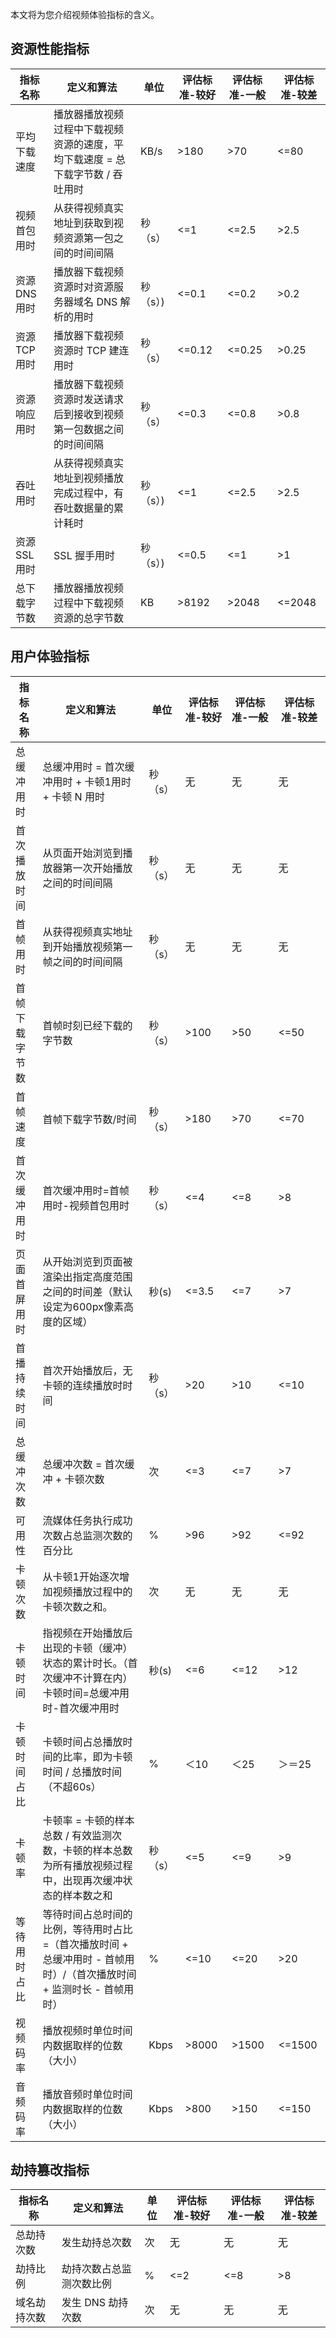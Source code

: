本文将为您介绍视频体验指标的含义。



## 资源性能指标

| 指标名称      | 定义和算法                                                   | 单位  | 评估标准-较好 | 评估标准-一般 | 评估标准-较差 |
| ------------- | ------------------------------------------------------------ | ----- | ------------- | ------------- | ------------- |
| 平均下载速度  | 播放器播放视频过程中下载视频资源的速度，平均下载速度 = 总下载字节数 / 吞吐用时 | KB/s  | >180          | >70           | <=80          |
| 视频首包用时  | 从获得视频真实地址到获取到视频资源第一包之间的时间间隔       | 秒（s） | <=1           | <=2.5         | >2.5          |
| 资源 DNS 用时   | 播放器下载视频资源时对资源服务器域名 DNS 解析的用时            | 秒（s）) | <=0.1         | <=0.2         | >0.2          |
| 资源 TCP 用时   | 播放器下载视频资源时 TCP 建连用时                              | 秒（s） | <=0.12        | <=0.25        | >0.25         |
| 资源响应用时  | 播放器下载视频资源时发送请求后到接收到视频第一包数据之间的时间间隔 | 秒（s）| <=0.3         | <=0.8         | >0.8          |
| 吞吐用时      | 从获得视频真实地址到视频播放完成过程中，有吞吐数据量的累计耗时 | 秒（s）) | <=1           | <=2.5         | >2.5          |
| 资源 SSL 用时 | SSL 握手用时                                                  | 秒（s）) | <=0.5         | <=1           | >1            |
| 总下载字节数  | 播放器播放视频过程中下载视频资源的总字节数                   | KB    | >8192         | >2048         | <=2048        |

## 用户体验指标

| 指标名称       | 定义和算法                                                   | 单位  | 评估标准-较好 | 评估标准-一般 | 评估标准-较差 |
| -------------- | ------------------------------------------------------------ | ----- | ------------- | ------------- | ------------- |
| 总缓冲用时     | 总缓冲用时 = 首次缓冲用时 + 卡顿1用时 + 卡顿 N 用时                  | 秒（s） | 无            | 无            | 无            |
| 首次播放时间   | 从页面开始浏览到播放器第一次开始播放之间的时间间隔           | 秒（s） | 无            | 无            | 无            |
| 首帧用时       | 从获得视频真实地址到开始播放视频第一帧之间的时间间隔         | 秒（s） | 无            | 无            | 无            |
| 首帧下载字节数 | 首帧时刻已经下载的字节数                                     | 秒（s） | >100          | >50           | <=50          |
| 首帧速度       | 首帧下载字节数/时间                                          | 秒（s）| >180          | >70           | <=70          |
| 首次缓冲用时   | 首次缓冲用时=首帧用时-视频首包用时                           | 秒（s） | <=4           | <=8           | >8            |
| 页面首屏用时   | 从开始浏览到页面被渲染出指定高度范围之间的时间差（默认设定为600px像素高度的区域） | 秒(s) | <=3.5         | <=7           | >7            |
| 首播持续时间   | 首次开始播放后，无卡顿的连续播放时时间                       | 秒（s） | >20           | >10           | <=10          |
| 总缓冲次数     | 总缓冲次数 = 首次缓冲 + 卡顿次数                                 | 次    | <=3           | <=7           | >7            |
| 可用性         | 流媒体任务执行成功次数占总监测次数的百分比                   | %     | >96           | >92           | <=92          |
| 卡顿次数       | 从卡顿1开始逐次增加视频播放过程中的卡顿次数之和。            | 次    | 无            | 无            | 无            |
| 卡顿时间       | 指视频在开始播放后出现的卡顿（缓冲）状态的累计时长。（首次缓冲不计算在内）     卡顿时间=总缓冲用时-首次缓冲用时 | 秒(s) | <=6           | <=12          | >12           |
| 卡顿时间占比   | 卡顿时间占总播放时间的比率，即为卡顿时间 / 总播放时间（不超60s） | %     | ＜10          | ＜25          | ＞＝25        |
| 卡顿率         | 卡顿率  = 卡顿的样本总数 / 有效监测次数，卡顿的样本总数为所有播放视频过程中，出现再次缓冲状态的样本数之和 | 秒（s） | <=5           | <=9           | >9            |
| 等待用时占比   | 等待时间占总时间的比例，等待用时占比 =（首次播放时间 + 总缓冲用时 - 首帧用时）/（首次播放时间 + 监测时长 - 首帧用时） | %     | <=10          | <=20          | >20           |
| 视频码率       | 播放视频时单位时间内数据取样的位数（大小）                   | Kbps  | >8000         | >1500         | <=1500        |
| 音频码率       | 播放音频时单位时间内数据取样的位数（大小）                   | Kbps  | >800          | >150          | <=150         |

## 劫持篡改指标

| 指标名称     | 定义和算法               | 单位 | 评估标准-较好 | 评估标准-一般 | 评估标准-较差 |
| ------------ | ------------------------ | ---- | ------------- | ------------- | ------------- |
| 总劫持次数   | 发生劫持总次数           | 次   | 无            | 无            | 无            |
| 劫持比例     | 劫持次数占总监测次数比例 | %    | <=2           | <=8           | >8            |
| 域名劫持次数 | 发生 DNS 劫持次数          | 次   | 无            | 无            | 无            |
